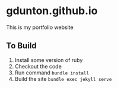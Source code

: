 # gdunton.github.io

This is my portfolio website

## To Build
1. Install some version of ruby
2. Checkout the code
3. Run command ```bundle install```
4. Build the site ```bundle exec jekyll serve```